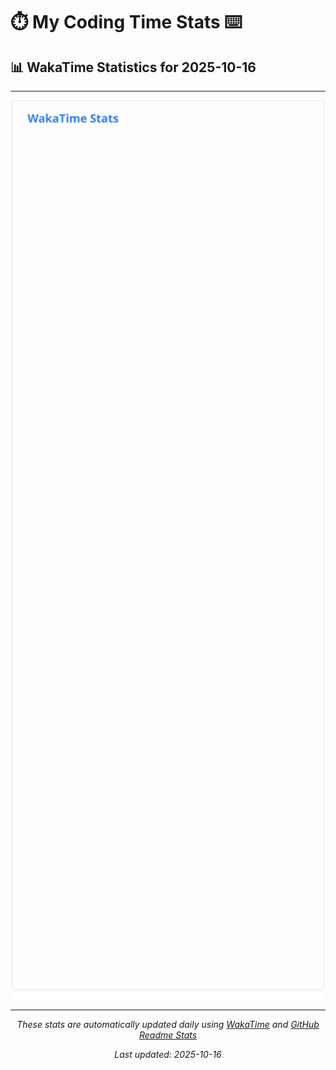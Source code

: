 # ⏱️ My Coding Time Stats ⌨️

## 📊 WakaTime Statistics for 2025-10-16

---

<div align="center">

<img src="./images/wakatime-stats-2025-10-16.svg" alt="WakaTime Stats" width="500">

</div>

---

<div align="center">

*These stats are automatically updated daily using [WakaTime](https://wakatime.com) and [GitHub Readme Stats](https://github.com/anuraghazra/github-readme-stats)*

*Last updated: 2025-10-16*
</div>
